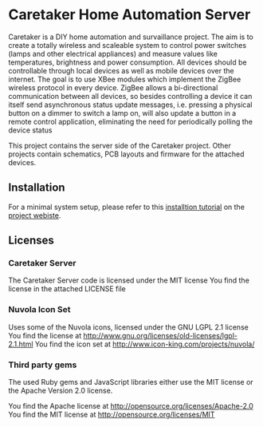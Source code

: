 Caretaker Home Automation  Server
=================================

Caretaker is a DIY home automation and survaillance project. The aim is to create a totally wireless and scaleable
system to control power switches (lamps and other electrical appliances) and measure values like temperatures,
brightness and power consumption. All devices should be controllable through local devices as well as mobile
devices over the internet. The goal is to use XBee modules which implement the ZigBee wireless protocol in every
device. ZigBee allows a bi-directional communication between all devices, so besides controlling a device it can
itself send asynchronous status update messages, i.e. pressing a physical button on a dimmer to switch a lamp on,
will also update a button in a remote control application, eliminating the need for periodically polling the
device status

This project contains the server side of the Caretaker project. Other projects contain schematics, PCB layouts and
firmware for the attached devices.

Installation
------------

For a minimal system setup, please refer to this
[installtion tutorial](http://www.grappendorf.net/projects/caretaker/minimal-caretaker-setup-guide) on the
[project webiste](http://www.grappendorf.net/projects/caretaker).

Licenses
--------

### Caretaker Server

The Caretaker Server code is licensed under the MIT license
You find the license in the attached LICENSE file

### Nuvola Icon Set

Uses some of the Nuvola icons, licensed under the GNU LGPL 2.1 license
You find the license at http://www.gnu.org/licenses/old-licenses/lgpl-2.1.html
You find the icon set at http://www.icon-king.com/projects/nuvola/

### Third party gems

The used Ruby gems and JavaScript libraries either use the MIT license or the Apache Version 2.0 license.

You find the Apache license at http://opensource.org/licenses/Apache-2.0
You find the MIT license at http://opensource.org/licenses/MIT
